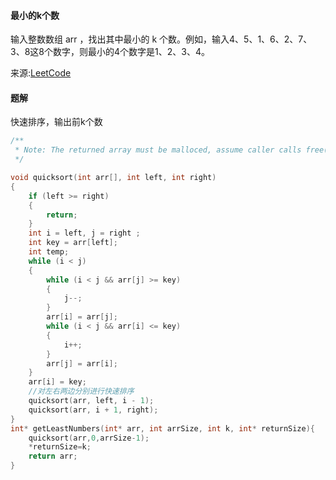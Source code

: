 #### 最小的k个数

输入整数数组 arr ，找出其中最小的 k 个数。例如，输入4、5、1、6、2、7、3、8这8个数字，则最小的4个数字是1、2、3、4。

来源:[LeetCode](https://leetcode-cn.com/problems/zui-xiao-de-kge-shu-lcof/)

#### 题解

快速排序，输出前k个数

````C
/**
 * Note: The returned array must be malloced, assume caller calls free().
 */

void quicksort(int arr[], int left, int right)
{
	if (left >= right)
	{
		return;
	}
	int i = left, j = right ;
	int key = arr[left];
	int temp;
	while (i < j)
	{
		while (i < j && arr[j] >= key)
		{
			j--;
		}
		arr[i] = arr[j];
		while (i < j && arr[i] <= key)
		{
			i++;
		}
		arr[j] = arr[i];
	}
	arr[i] = key;
	//对左右两边分别进行快速排序
	quicksort(arr, left, i - 1);
	quicksort(arr, i + 1, right);
}
int* getLeastNumbers(int* arr, int arrSize, int k, int* returnSize){
    quicksort(arr,0,arrSize-1);
    *returnSize=k;
    return arr;
}
````